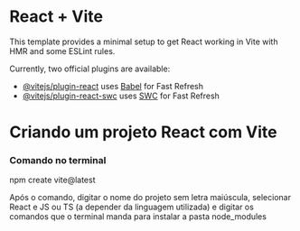 # React + Vite

This template provides a minimal setup to get React working in Vite with HMR and some ESLint rules.

Currently, two official plugins are available:

- [@vitejs/plugin-react](https://github.com/vitejs/vite-plugin-react/blob/main/packages/plugin-react/README.md) uses [Babel](https://babeljs.io/) for Fast Refresh
- [@vitejs/plugin-react-swc](https://github.com/vitejs/vite-plugin-react-swc) uses [SWC](https://swc.rs/) for Fast Refresh

# Criando um projeto React com Vite 

### Comando no terminal 

npm create vite@latest

Após o comando, digitar o nome do projeto sem letra maiúscula, selecionar React e JS ou TS (a depender da linguagem utilizada) e digitar os comandos que o terminal manda para instalar a pasta node_modules